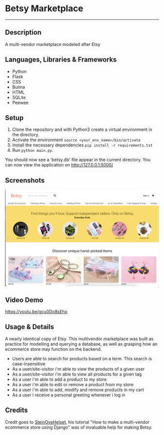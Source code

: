 # Betsy Marketplace
---


## Description 
A multi-vendor marketplace modeled after Etsy 

## Languages, Libraries & Frameworks
* Python
* Flask 
* CSS
* Bulma
* HTML
* SQLite
* Peewee


## Setup 
1. Clone the repository and with Python3 create a virtual environment in the directory.
2. Activate the environment `source <your_env_name>/bin/activate`
3. Install the necessary dependencies `pip install -r requirements.txt`
4. Run `python main.py`. 

You should now see a 'betsy.db' file appear in the current directory. You can now view the application on http://127.0.0.1:5000/


## Screenshots
![alt text](preview_image/betsy_preview.png "Betsy Preview image")


## Video Demo 
https://youtu.be/gcu0Do8sEho


## Usage & Details 
A nearly identical copy of Etsy. This multivendor marketplace was built as practice for modelling and querying a database, as well as grasping how an ecommerce store may function on the backend. 

* Users are able to search for products based on a term. This search is case-insensitive
* As a user/site-visitor i'm able to view the products of a given user
* As a user/site-visitor i'm able to view all products for a given tag
* As a user i'm able to add a product to my store
* As a user i'm able to edit or remove a product from my store
* As a user i'm able to add, modify and remove products in my cart
* As a user I receive a personal greeting whenever i log in


## Credits
Credit goes to [SteinOveHelset](https://github.com/SteinOveHelset), his tutorial "How to make a multi-vendor ecommerce store using Django" was of invaluable help for making Betsy.